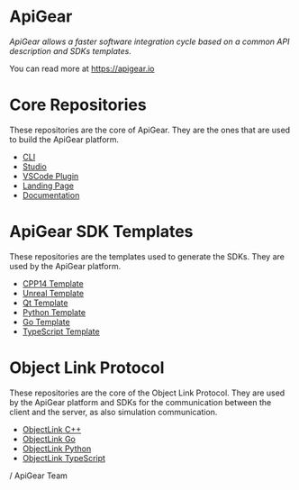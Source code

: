 # ApiGear

*ApiGear allows a faster software integration cycle based on a common API description and SDKs templates.*


You can read more at https://apigear.io

# Core Repositories

These repositories are the core of ApiGear. They are the ones that are used to build the ApiGear platform.

* [CLI](https://github.com/apigear-io/cli)
* [Studio](https://github.com/apigear-io/studio)
* [VSCode Plugin](https://github.com/apigear-io/apigear-vscode)
* [Landing Page](https://github.com/apigear-io/apigear.io)
* [Documentation](https://github.com/apigear-io/apigear-docs)

# ApiGear SDK Templates

These repositories are the templates used to generate the SDKs. They are used by the ApiGear platform.

* [CPP14 Template](https://github.com/apigear-io/template-cpp14)
* [Unreal Template](https://github.com/apigear-io/template-unreal)
* [Qt Template](https://github.com/apigear-io/template-qtcpp)
* [Python Template](https://github.com/apigear-io/template-py)
* [Go Template](https://github.com/apigear-io/template-go)
* [TypeScript Template](https://github.com/apigear-io/template-ts)

# Object Link Protocol

These repositories are the core of the Object Link Protocol. They are used by the ApiGear platform and SDKs for the communication between the client and the server, as also simulation communication.

* [ObjectLink C++](https://github.com/apigear-io/objectlink-core-cpp)
* [ObjectLink Go](https://github.com/apigear-io/objectlink-core-go)
* [ObjectLink Python](https://github.com/apigear-io/objectlink-core-python)
* [ObjectLink TypeScript](https://github.com/apigear-io/objectlink-core-typescript)


/ ApiGear Team


